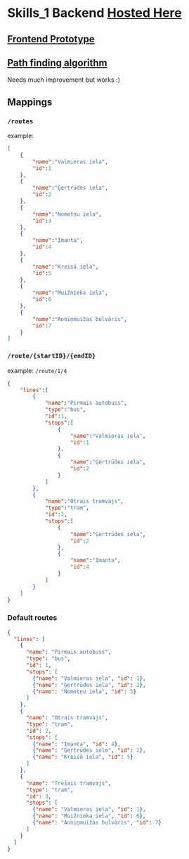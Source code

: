 # Skills_1 Backend [Hosted Here](http://66.11.123.158:8080/)
## [Frontend Prototype](https://github.com/WuzzyLV/Skills_1-frontend)
## [Path finding algorithm](https://github.com/WuzzyLV/Skills_1/blob/ce1c840a490af08f4e820a29be69a8fefc26bc12/src/main/java/me/wuzzyxy/skills_1/routes/RouteSystem.java#L70C24-L70C24)
Needs much improvement but works :)

## Mappings
### `/routes`
example:
```json
[
	{
		"name":"Valmieras iela",
		"id":1
	},
	{
		"name":"Ģertrūdes iela",
		"id":2
	},
	{
		"name":"Nometņu iela",
		"id":3
	},
	{
		"name":"Imanta",
		"id":4
	},
	{
		"name":"Kreisā iela",
		"id":5
	},
	{
		"name":"Muižnieka iela",
		"id":6
	},
	{
		"name":"Anniņmuižas bulvāris",
		"id":7
	}
]
```

### `/route/{startID}/{endID}`
example: `/route/1/4`
```json
{
	"lines":[
		{
			"name":"Pirmais autobuss",
			"type":"bus",
			"id":1,
			"stops":[
				{
					"name":"Valmieras iela",
					"id":1
				},
				{
					"name":"Ģertrūdes iela",
					"id":2
				}
			]
		},
		{
			"name":"Otrais tramvajs",
			"type":"tram",
			"id":2,
			"stops":[
				{
					"name":"Ģertrūdes iela",
					"id":2
				},
				{
					"name":"Imanta",
					"id":4
				}
			]
		}
	]
}
```


### Default routes
```json
{
  "lines": [
    {
      "name": "Pirmais autobuss",
      "type": "bus",
      "id": 1,
      "stops": [
        {"name": "Valmieras iela", "id": 1},
        {"name": "Ģertrūdes iela", "id": 2},
        {"name": "Nometņu iela", "id": 3}
      ]
    },
    {
      "name": "Otrais tramvajs",
      "type": "tram",
      "id": 2,
      "stops": [
        {"name": "Imanta", "id": 4},
        {"name": "Ģertrūdes iela", "id": 2},
        {"name": "Kreisā iela", "id": 5}
      ]
    },
    {
      "name": "Trešais tramvajs",
      "type": "tram",
      "id": 3,
      "stops": [
        {"name": "Valmieras iela", "id": 1},
        {"name": "Muižnieka iela", "id": 6},
        {"name": "Anniņmuižas bulvāris", "id": 7}
      ]
    }
  ]
}
```
